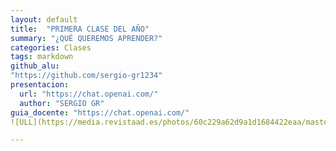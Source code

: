 ```yaml
---
layout: default
title:  "PRIMERA CLASE DEL AÑO"
summary: "¿QUÉ QUEREMOS APRENDER?"
categories: Clases
tags: markdown 
github_alu: 
"https://github.com/sergio-gr1234"
presentacion: 
  url: "https://chat.openai.com/"
  author: "SERGIO GR"
guia_docente: "https://chat.openai.com/"
![ULL](https://media.revistaad.es/photos/60c229a62d9a1d1684422eaa/master/w_1600,c_limit/231004.jpg)

---
```

